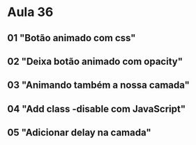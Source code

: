 # Aula 36

## 01 "Botão animado com css"

## 02 "Deixa botão animado com opacity"

## 03 "Animando também a nossa camada"

## 04 "Add class -disable com JavaScript"

## 05 "Adicionar delay na camada"

